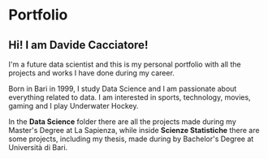 # **Portfolio**

## **Hi! I am Davide Cacciatore!**

I'm a future data scientist and this is my personal portfolio with all the projects and works I have done during my career.

Born in Bari in 1999, I study Data Science and I am passionate about everything related to data. I am interested in sports, technology, movies, gaming and I play Underwater Hockey.

In the **Data Science** folder there are all the projects made during my Master's Degree at La Sapienza, while inside **Scienze Statistiche** there are some projects, including my thesis, made during by Bachelor's Degree at Università di Bari.
